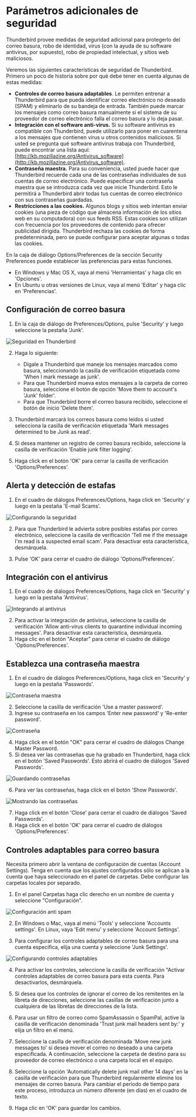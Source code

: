 Parámetros adicionales de seguridad
===================================

Thunderbird provee medidas de seguridad adicional para protegerlo del correo basura, robo de identidad, virus (con la ayuda de su software antivirus, por supuesto), robo de propiedad intelectual, y sitios web maliciosos.

Veremos las siguientes características de seguridad de Thunderbird. Primero un poco de historia sobre por qué debe tener en cuenta algunas de estas medidas:

 * **Controles de correo basura adaptables**. Le permiten entrenar a Thunderbird para que pueda identificar correo electrónico no deseado (SPAM) y eliminarlo de su bandeja de entrada. También puede marcar los mensajes como correo basura manualmente si el sistema de su proveedor de correo electrónico falla el correo basura y lo deja pasar.
 * **Integración con el software anti-virus.** Si su software antivirus es compatible con Thunderbird, puede utilizarlo para poner en cuarentena a los mensajes que contienen virus u otros contenidos maliciosos. Si usted se pregunta qué software antivirus trabaja con Thunderbird, puede encontrar una lista aquí: [http://kb.mozillazine.org/Antivirus_software](http://kb.mozillazine.org/Antivirus_software).
 * **Contraseña maestra.** Para su conveniencia, usted puede hacer que Thunderbird recuerde cada una de las contraseñas individuales de sus cuentas de correo electrónico. Puede especificar una contraseña maestra que se introduzca cada vez que inicie Thunderbird. Esto le permitirá a Thunderbird abrir todas tus cuentas de correo electrónico con sus contraseñas guardadas.
 * **Restricciones a las cookies.** Algunos blogs y sitios web intentan enviar cookies (una pieza de código que almacena información de los sitios web en su computadora) con sus feeds RSS. Estas cookies son utilizan con frecuencia por los proveedores de contenido para ofrecer publicidad dirigida. Thunderbird rechaza las cookies de forma predeterminada, pero se puede configurar para aceptar algunas o todas las cookies.

En la caja de diálogo Options/Preferences de la sección Security Preferences puede establecer las preferencias para estas funciones.

 * En Windows y Mac OS X, vaya al menú 'Herramientas' y haga clic en 'Opciones'.
 * En Ubuntu u otras versiones de Linux, vaya al menú 'Editar' y haga clic en 'Preferencias'.

Configuración de correo basura
------------------------------

 1. En la caja de diálogo de Preferences/Options, pulse 'Security' y luego seleccione la pestaña 'Junk'.

 ![Seguridad en Thunderbird](thunderbird_sec_1.jpg)

 2. Haga lo siguiente:
    * Dígale a Thunderbird que maneje los mensajes marcados como basura, seleccionando la casilla de verificación etiquetada como 'When I mark message as junk'.
    * Para que Thunderbird mueva estos mensajes a la carpeta de correo basura, seleccione el botón de opción 'Move them to account's 'Junk' folder'.
    * Para que Thunderbird borre el correo basura recibido, seleccione el botón de inicio 'Delete them'.

 3. Thunderbird marcará los correos basura como leídos si usted selecciona la casilla de verificación etiquetada 'Mark messages determined to be Junk as read'.
 4. Si desea mantener un registro de correo basura recibido, seleccione la casilla de verificación 'Enable junk filter logging'.
 5. Haga click en el botón 'OK' para cerrar la casilla de verificación 'Options/Preferences'.

Alerta y detección de estafas
-----------------------------

 1. En el cuadro de diálogos Preferences/Options, haga click en 'Security' y luego en la pestaña 'E-mail Scams'.

 ![Configurando la seguridad](thunderbird_sec_2.jpg)

 2. Para que Thunderbird le advierta sobre posibles estafas por correo electrónico, seleccione la casilla de verificación 'Tell me if the message I'm read is a suspected email scam'. Para desactivar esta característica, desmárquela.

 3. Pulse 'OK' para cerrar el cuadro de diálogo 'Options/Preferences'.

Integración con el antivirus
----------------------------

 1. En el cuadro de diálogos Preferences/Options, haga click en 'Security' y luego en la pestaña 'Antivirus'.

 ![Integrando al antivirus](thunderbird_sec_3.jpg)

 2. Para activar la integración de antivirus, seleccione la casilla de verificación 'Allow anti-virus clients to quarantine individual incoming messages'. Para desactivar esta característica, desmárquela.
 3. Haga clic en el botón "Aceptar" para cerrar el cuadro de diálogo 'Options/Preferences'.

Establezca una contraseña maestra
---------------------------------

 1. En el cuadro de diálogos Preferences/Options, haga click en 'Security' y luego en la pestaña 'Passwords'.

 ![Contraseña maestra](thunderbird_sec_4.jpg)

 2. Seleccione la casilla de verificación 'Use a master password'.
 3. Ingrese su contraseña en los campos 'Enter new password' y 'Re-enter password'.

 ![Contraseña](thunderbird_sec_5.jpg)

 4. Haga click en el botón "OK" para cerrar el cuadro de diálogos Change Master Password.
 5. Si desea ver las contraseñas que ha grabado en Thunderbird, haga click en el botón 'Saved Passwords'. Esto abrirá el cuadro de diálogos 'Saved Passwords'.

 ![Guardando contraseñas](thunderbird_sec_6.jpg)

 6. Para ver las contraseñas, haga click en el botón 'Show Passwords'.

 ![Mostrando las contraseñas](thunderbird_sec_7.jpg)

 7. Haga click en el botón 'Close' para cerrar el cuadro de diálogos 'Saved Passwords'.
 8. Haga click en el botón 'OK' para cerrar el cuadro de diálogos 'Options/Preferences'.

Controles adaptables para correo basura
---------------------------------------

Necesita primero abrir la ventana de configuración de cuentas (Account Settings). Tenga en cuenta que los ajustes configurados sólo se aplican a la cuenta que haya seleccionado en el panel de carpetas. Debe configurar las carpetas locales por separado.

 1. En el panel Carpetas haga clic derecho en un nombre de cuenta y seleccione "Configuración".

 ![Configuración anti spam](thunderbird_sec_8.jpg)

 2. En Windows o Mac, vaya al menú 'Tools' y seleccione 'Accounts settings'. En Linux, vaya 'Edit menu' y seleccione 'Account Settings'.

 3. Para configurar los controles adaptables de correo basura para una cuenta específica, elija una cuenta y seleccione 'Junk Settings'.

 ![Configurando controles adaptables](thunderbird_sec_9.jpg)

 4. Para activar los controles, seleccione la casilla de verificación "Activar controles adaptables de correo basura para esta cuenta. Para desactivarlos, desmárquela.

 5. Si desea que los controles de ignorar el correo de los remitentes en la libreta de direcciones, seleccione las casillas de verificación junto a cualquiera de las libretas de direcciones de la lista.
 6. Para usar un filtro de correo como SpamAssassin o SpamPal, active la casilla de verificación denominada 'Trust junk mail headers sent by:' y elija un filtro en el menú.
 7. Seleccione la casilla de verificación denominada 'Move new junk messages to' si desea mover el correo no deseado a una carpeta especificada. A continuación, seleccione la carpeta de destino para su proveedor de correo electrónico o una carpeta local en el equipo.
 8. Seleccione la opción 'Automatically delete junk mail other 14 days' en la casilla de verificación para que Thunderbird regularmente elimine los mensajes de correo basura. Para cambiar el período de tiempo para este proceso, introduzca un número diferente (en días) en el cuadro de texto.
 9. Haga clic en 'OK' para guardar los cambios.

